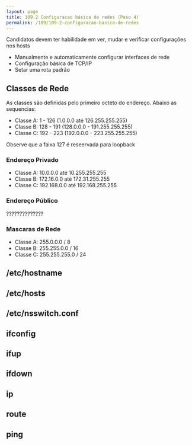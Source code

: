 ```yaml
---
layout: page
title: 109.2 Configuracao básica de redes (Peso 4)
permalink: /109/109-2-configuracao-basica-de-redes
---
```


Candidatos devem ter habilidade em ver, mudar e verificar configurações nos hosts

* Manualmente e automaticamente configurar interfaces de rede
* Configuração básica de TCP/IP
* Setar uma rota padrão

## Classes de Rede

As classes são definidas pelo primeiro octeto do endereço. Abaixo as sequencias:

* Classe A: 1 - 126 (1.0.0.0 até 126.255.255.255) 
* Classe B: 128 - 191 (128.0.0.0 - 191.255.255.255)  
* Classe C: 192 - 223 (192.0.0.0 - 223.255.255.255)

Observe que a faixa 127 é reseervada para loopback


### Endereço Privado

* Classe A: 10.0.0.0 até 10.255.255.255
* Classe B: 172.16.0.0 até 172.31.255.255
* Classe C: 192.168.0.0 até 192.168.255.255

### Endereço Público

??????????????


### Mascaras de Rede

* Classe A: 255.0.0.0 / 8
* Classe B: 255.255.0.0 / 16
* Classe C: 255.255.255.0 / 24


## /etc/hostname
## /etc/hosts
## /etc/nsswitch.conf
## ifconfig
## ifup
## ifdown
## ip
## route
## ping